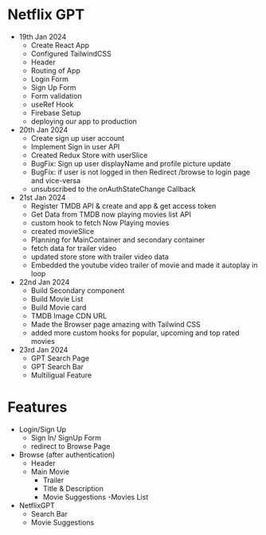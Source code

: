 # Netflix GPT

- 19th Jan 2024
    - Create React App
    - Configured TailwindCSS
    - Header
    - Routing of App
    - Login Form
    - Sign Up Form
    - Form validation
    - useRef Hook
    - Firebase Setup
    - deploying our app to production
- 20th Jan 2024
    - Create sign up user account
    - Implement Sign in user API
    - Created Redux Store with userSlice
    - BugFix: Sign up user displayName and profile picture update
    - BugFix: if user is not logged in then Redirect /browse to login page and vice-versa
    - unsubscribed to the onAuthStateChange Callback 
- 21st Jan 2024
    - Register TMDB API & create and app & get access token 
    - Get Data from TMDB now playing movies list API
    - custom hook to fetch Now Playing movies
    - created movieSlice
    - Planning for MainContainer and secondary container
    - fetch data for trailer video
    - updated store store with trailer video data
    - Embedded the youtube video trailer of movie and made it autoplay in loop
- 22nd Jan 2024
    - Build Secondary component
    - Build Movie List 
    - Build Movie card
    - TMDB Image CDN URL
    - Made the Browser page amazing with Tailwind CSS
    - added more custom hooks for popular, upcoming and top rated movies
- 23rd Jan 2024
    - GPT Search Page
    - GPT Search Bar
    - Multiligual Feature 


# Features
- Login/Sign Up
    - Sign In/ SignUp Form
    - redirect to Browse Page
- Browse (after authentication)
    - Header
    - Main Movie
        - Trailer
        - Title & Description
        - Movie Suggestions
            -Movies List
- NetflixGPT
    - Search Bar
    - Movie Suggestions